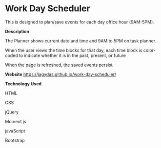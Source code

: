 # Work Day Scheduler 

This is designed to  plan/save events for each day office hour (9AM-5PM).

**Description**

The Planner shows current date and time and  9AM to 5PM on task planner.

When the user views the time blocks for that day, each time block is color-coded to indicate whether it is in the past, present, or future

When the page is refreshed, the saved events persist



**Website**
https://jagydas.github.io/work-day-scheduler/

**Technology Used**

HTML

CSS

jQuery

Moment js

javaScript

Bootstrap
